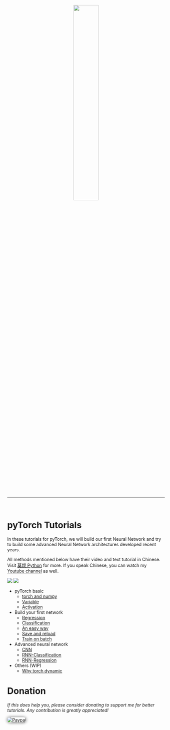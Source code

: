 <p align="center">
    <a href="http://pytorch.org/" target="_blank">
    <img width="40%" src="https://github.com/MorvanZhou/tutorials/blob/master/pytorchTUT/logo.png" style="max-width:100%;">
    </a>
</p>

---

<br>

# pyTorch Tutorials

In these tutorials for pyTorch, we will build our first Neural Network and try to build some advanced Neural Network architectures developed recent years.

All methods mentioned below have their video and text tutorial in Chinese. Visit [莫烦 Python](https://morvanzhou.github.io/tutorials/) for more.
If you speak Chinese, you can watch my [Youtube channel](https://www.youtube.com/channel/UCdyjiB5H8Pu7aDTNVXTTpcg) as well.

<img class="course-image" src="https://morvanzhou.github.io/static/results/torch/1-1-2.gif">

<img class="course-image" src="https://morvanzhou.github.io/static/results/torch/1-1-3.gif">


* pyTorch basic
  * [torch and numpy](https://github.com/MorvanZhou/tutorials/blob/master/pytorchTUT/01_torch_numpy.py)
  * [Variable](https://github.com/MorvanZhou/tutorials/blob/master/pytorchTUT/02_variable.py)
  * [Activation](https://github.com/MorvanZhou/tutorials/blob/master/pytorchTUT/03_activation.py)
* Build your first network
  * [Regression](https://github.com/MorvanZhou/tutorials/blob/master/pytorchTUT/04_regression.py)
  * [Classification](https://github.com/MorvanZhou/tutorials/blob/master/pytorchTUT/05_classification.py)
  * [An easy way](https://github.com/MorvanZhou/tutorials/blob/master/pytorchTUT/06_build_nn_quickly.py)
  * [Save and reload](https://github.com/MorvanZhou/tutorials/blob/master/pytorchTUT/07_save_reload.py)
  * [Train on batch](https://github.com/MorvanZhou/tutorials/blob/master/pytorchTUT/08_batch_train.py)
* Advanced neural network
  * [CNN](https://github.com/MorvanZhou/tutorials/blob/master/pytorchTUT/09_CNN.py)
  * [RNN-Classification](https://github.com/MorvanZhou/tutorials/blob/master/pytorchTUT/10_RNN_classifier.py)
  * [RNN-Regression](https://github.com/MorvanZhou/tutorials/blob/master/pytorchTUT/11_RNN_regressor.py)
* Others (WIP)
  * [Why torch dynamic](https://github.com/MorvanZhou/tutorials/blob/master/pytorchTUT/12_why_torch_dynamic_graph.py)

# Donation

*If this does help you, please consider donating to support me for better tutorials. Any contribution is greatly appreciated!*

<div >
  <a href="https://www.paypal.com/cgi-bin/webscr?cmd=_donations&amp;business=morvanzhou%40gmail%2ecom&amp;lc=C2&amp;item_name=MorvanPython&amp;currency_code=AUD&amp;bn=PP%2dDonationsBF%3abtn_donateCC_LG%2egif%3aNonHosted">
    <img style="border-radius: 20px;  box-shadow: 0px 0px 10px 1px  #888888;"
         src="https://www.paypalobjects.com/webstatic/en_US/i/btn/png/silver-pill-paypal-44px.png"
         alt="Paypal"
         height="auto" ></a>
</div>
